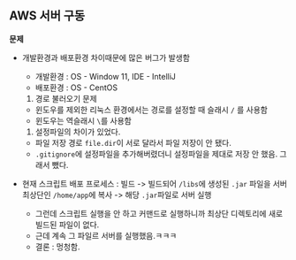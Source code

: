 ## AWS 서버 구동

**문제**
- 개발환경과 배포환경 차이때문에 많은 버그가 발생함
  - 개발환경 : OS - Window 11, IDE - IntelliJ
  - 배포환경 : OS - CentOS

  1. 경로 불러오기 문제
    - 윈도우를 제외한 리눅스 환경에서는 경로를 설정할 때 슬래시 `/` 를 사용함
    - 윈도우는 역슬래시 `\`를 사용함

  1. 설정파일의 차이가 있었다.
    - 파일 저장 경로 `file.dir`이 서로 달라서 파일 저장이 안 됐다.
    - `.gitignore`에 설정파일을 추가해버렸더니 설정파일을 제대로 저장 안 했음. 그래서 뺐다.

- 현재 스크립트 배포 프로세스 : 빌드 -> 빌드되어 `/libs`에 생성된 `.jar` 파일을 서버 최상단인 `/home/app`에 복사 -> 해당 `.jar`파일로 서버 실행

    - 그런데 스크립트 실행을 안 하고 커맨드로 실행하니까 최상단 디렉토리에 새로 빌드된 파일이 없다.
    - 근데 계속 그 파일르 서버를 실행했음.ㅋㅋㅋ
    - 결론 : 멍청함.
